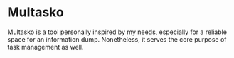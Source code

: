 # Multasko

Multasko is a tool personally inspired by my needs, especially for a reliable space for an information dump. Nonetheless, it serves the core purpose of task management as well.
